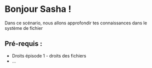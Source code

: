 # Bonjour Sasha !


Dans ce scénario, nous allons approfondir tes connaissances dans le système de fichier


## Pré-requis :

* Droits épisode 1 - droits des fichiers
* ...
